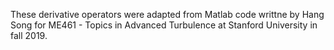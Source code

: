These derivative operators were adapted from Matlab code writtne by Hang Song 
for ME461 - Topics in Advanced Turbulence at Stanford University in fall 2019.
